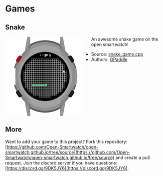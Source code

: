 # Games

## Snake

<img src="/assets/apps/games/app_game_snake_osw.png" width="256px" style="float:left; margin-right:20px"/>
An awesome snake game on the open smartwatch!

 * Source: [snake_game.cpp](https://github.com/Open-Smartwatch/open-smartwatch-os/blob/master/src/apps/games/snake_game.cpp)
 * Authors: [GPaddle](github.com/GPaddle)

<div style="clear: both; margin-bottom:20px"></div>

## More

Want to add your game to this project? Fork this repository: [https://github.com/Open-Smartwatch/open-smartwatch.github.io/tree/source](https://github.com/Open-Smartwatch/open-smartwatch.github.io/tree/source) and create a pull request. Join the discord server if you have questions: [https://discord.gg/9DK5JY6](https://discord.gg/9DK5JY6).
